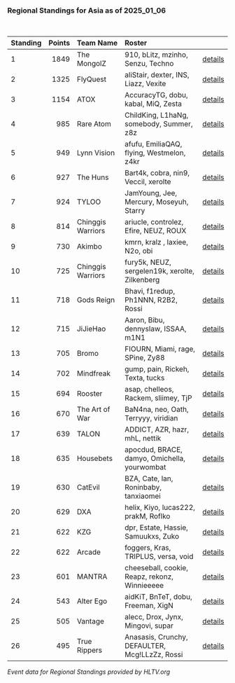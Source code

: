 ### Regional Standings for Asia as of 2025_01_06<br />
<br />

| Standing | Points | Team Name         | Roster                                         |                                                                                                      |
| :- | -: | :- | :- | :- |
| 1        |   1849 | The MongolZ       | 910, bLitz, mzinho, Senzu, Techno              | [details](details/2025_01_06/0003--the_mongolz--910-blitz-mzinho-senzu-techno.md)                    |
| 2        |   1325 | FlyQuest          | aliStair, dexter, INS, Liazz, Vexite           | [details](details/2025_01_06/0019--flyquest--alistair-dexter-ins-liazz-vexite.md)                    |
| 3        |   1154 | ATOX              | AccuracyTG, dobu, kabal, MiQ, Zesta            | [details](details/2025_01_06/0042--atox--accuracytg-dobu-kabal-miq-zesta.md)                         |
| 4        |    985 | Rare Atom         | ChildKing, L1haNg, somebody, Summer, z8z       | [details](details/2025_01_06/0071--rare_atom--childking-l1hang-somebody-summer-z8z.md)               |
| 5        |    949 | Lynn Vision       | afufu, EmiliaQAQ, flying, Westmelon, z4kr      | [details](details/2025_01_06/0077--lynn_vision--afufu-emiliaqaq-flying-westmelon-z4kr.md)            |
| 6        |    927 | The Huns          | Bart4k, cobra, nin9, Veccil, xerolte           | [details](details/2025_01_06/0085--the_huns--bart4k-cobra-nin9-veccil-xerolte.md)                    |
| 7        |    924 | TYLOO             | JamYoung, Jee, Mercury, Moseyuh, Starry        | [details](details/2025_01_06/0086--tyloo--jamyoung-jee-mercury-moseyuh-starry.md)                    |
| 8        |    814 | Chinggis Warriors | ariucle, controlez, Efire, NEUZ, ROUX          | [details](details/2025_01_06/0116--chinggis_warriors--ariucle-controlez-efire-neuz-roux.md)          |
| 9        |    730 | Akimbo            | kmrn, kralz , laxiee, N2o, obi                 | [details](details/2025_01_06/0146--akimbo--kmrn-kralz_-laxiee-n2o-obi.md)                            |
| 10       |    725 | Chinggis Warriors | fury5k, NEUZ, sergelen19k, xerolte, Zilkenberg | [details](details/2025_01_06/0147--chinggis_warriors--fury5k-neuz-sergelen19k-xerolte-zilkenberg.md) |
| 11       |    718 | Gods Reign        | Bhavi, f1redup, Ph1NNN, R2B2, Rossi            | [details](details/2025_01_06/0150--gods_reign--bhavi-f1redup-ph1nnn-r2b2-rossi.md)                   |
| 12       |    715 | JiJieHao          | Aaron, Bibu, dennyslaw, ISSAA, m1N1            | [details](details/2025_01_06/0154--jijiehao--aaron-bibu-dennyslaw-issaa-m1n1.md)                     |
| 13       |    705 | Bromo             | FIOURN, Miami, rage, SPine, Zy88               | [details](details/2025_01_06/0158--bromo--fiourn-miami-rage-spine-zy88.md)                           |
| 14       |    702 | Mindfreak         | gump, pain, Rickeh, Texta, tucks               | [details](details/2025_01_06/0159--mindfreak--gump-pain-rickeh-texta-tucks.md)                       |
| 15       |    694 | Rooster           | asap, chelleos, Rackem, sliimey, TjP           | [details](details/2025_01_06/0160--rooster--asap-chelleos-rackem-sliimey-tjp.md)                     |
| 16       |    670 | The Art of War    | BaN4na, neo, Oath, Terryyy, viridian           | [details](details/2025_01_06/0172--the_art_of_war--ban4na-neo-oath-terryyy-viridian.md)              |
| 17       |    639 | TALON             | ADDICT, AZR, hazr, mhL, nettik                 | [details](details/2025_01_06/0182--talon--addict-azr-hazr-mhl-nettik.md)                             |
| 18       |    635 | Housebets         | apocdud, BRACE, damyo, Omichella, yourwombat   | [details](details/2025_01_06/0185--housebets--apocdud-brace-damyo-omichella-yourwombat.md)           |
| 19       |    630 | CatEvil           | BZA, Cate, lan, Roninbaby, tanxiaomei          | [details](details/2025_01_06/0187--catevil--bza-cate-lan-roninbaby-tanxiaomei.md)                    |
| 20       |    629 | DXA               | helix, Kiyo, lucas222, prakM, Roflko           | [details](details/2025_01_06/0188--dxa--helix-kiyo-lucas222-prakm-roflko.md)                         |
| 21       |    622 | KZG               | dpr, Estate, Hassie, Samuukxs, Zuko            | [details](details/2025_01_06/0192--kzg--dpr-estate-hassie-samuukxs-zuko.md)                          |
| 22       |    622 | Arcade            | foggers, Kras, TRIPLUS, versa, void            | [details](details/2025_01_06/0193--arcade--foggers-kras-triplus-versa-void.md)                       |
| 23       |    601 | MANTRA            | cheeseball, cookie, Reapz, rekonz, Winnieeeee  | [details](details/2025_01_06/0199--mantra--cheeseball-cookie-reapz-rekonz-winnieeeee.md)             |
| 24       |    543 | Alter Ego         | aidKiT, BnTeT, dobu, Freeman, XigN             | [details](details/2025_01_06/0209--alter_ego--aidkit-bntet-dobu-freeman-xign.md)                     |
| 25       |    505 | Vantage           | alecc, Drox, Jynx, Mingovi, supar              | [details](details/2025_01_06/0213--vantage--alecc-drox-jynx-mingovi-supar.md)                        |
| 26       |    495 | True Rippers      | Anasasis, Crunchy, DEFAULTER, Mcg!LLzZz, Rossi | [details](details/2025_01_06/0215--true_rippers--anasasis-crunchy-defaulter-mcg_llzzz-rossi.md)      |


_Event data for Regional Standings provided by HLTV.org_<br />
